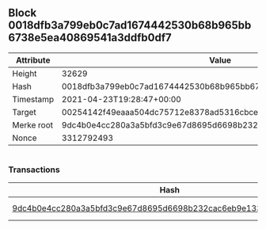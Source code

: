 ## Block 0018dfb3a799eb0c7ad1674442530b68b965bb6738e5ea40869541a3ddfb0df7

Attribute | Value
--- | ---
Height | 32629
Hash | 0018dfb3a799eb0c7ad1674442530b68b965bb6738e5ea40869541a3ddfb0df7
Timestamp | 2021-04-23T19:28:47+00:00
Target | 00254142f49eaaa504dc75712e8378ad5316cbcead634704b3734b6271167cc4
Merke root | 9dc4b0e4cc280a3a5bfd3c9e67d8695d6698b232cac6eb9e1334b5239b708a54
Nonce | 3312792493

```

```

### Transactions

Hash | Amount
--- | ---
[9dc4b0e4cc280a3a5bfd3c9e67d8695d6698b232cac6eb9e1334b5239b708a54](9dc4b0e4cc280a3a5bfd3c9e67d8695d6698b232cac6eb9e1334b5239b708a54.md) | 10.00000000 SKEPTI 
